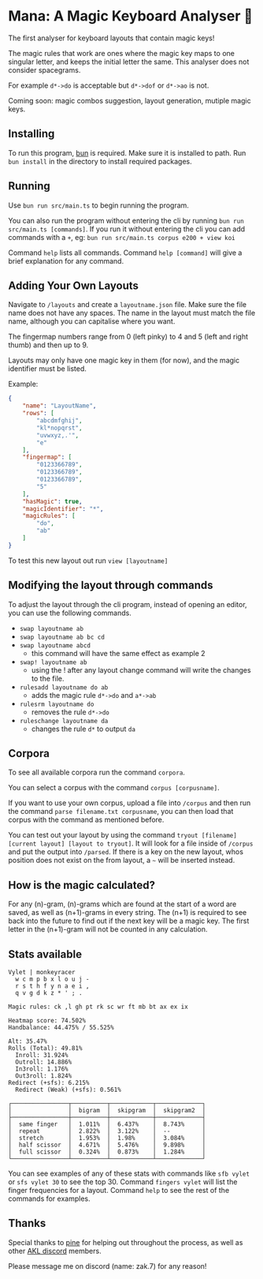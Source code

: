 # Mana: A Magic Keyboard Analyser 🔮
The first analyser for keyboard layouts that contain magic keys!

The magic rules that work are ones where the magic key maps to one singular letter, and keeps the initial letter the same. This analyser does not consider spacegrams.

For example `d*->do` is acceptable but `d*->dof` or `d*->ao` is not.

Coming soon: magic combos suggestion, layout generation, mutiple magic keys.

## Installing
To run this program, [bun](https://bun.sh/) is required. Make sure it is installed to path. Run `bun install` in the directory to install required packages.

## Running
Use `bun run src/main.ts` to begin running the program.

You can also run the program without entering the cli by running `bun run src/main.ts [commands]`. If you run it without entering the cli you can add commands with a `+`, eg: `bun run src/main.ts corpus e200 + view koi`

Command `help` lists all commands.
Command `help [command]` will give a brief explanation for any command.

## Adding Your Own Layouts
Navigate to `/layouts` and create a `layoutname.json` file. Make sure the file name does not have any spaces. The name in the layout must match the file name, although you can capitalise where you want.

The fingermap numbers range from 0 (left pinky) to 4 and 5 (left and right thumb) and then up to 9.

Layouts may only have one magic key in them (for now), and the magic identifier must be listed.

Example:

```json
{
    "name": "LayoutName",
    "rows": [
        "abcdmfghij",
        "kl*nopqrst",
        "uvwxyz,.'",
        "e"
    ],
    "fingermap": [
        "0123366789",
        "0123366789",
        "0123366789",
        "5"
    ],
    "hasMagic": true,
    "magicIdentifier": "*",
    "magicRules": [
        "do",
        "ab"
    ]
}
```

To test this new layout out run `view [layoutname]`

## Modifying the layout through commands
To adjust the layout through the cli program, instead of opening an editor, you can use the following commands.
 - `swap layoutname ab`
 - `swap layoutname ab bc cd`
 - `swap layoutname abcd`
    - this command will have the same effect as example 2
 - `swap! layoutname ab`
    - using the ! after any layout change command will write the changes to the file.
- `rulesadd layoutname do ab`
    - adds the magic rule `d*->do` and `a*->ab`
- `rulesrm layoutname do`
    - removes the rule `d*->do`
-  `ruleschange layoutname da`
    - changes the rule `d*` to output `da`

## Corpora
To see all available corpora run the command `corpora`.

You can select a corpus with the command `corpus [corpusname]`.

If you want to use your own corpus, upload a file into `/corpus` and then run the command `parse filename.txt corpusname`, you can then load that corpus with the command as mentioned before.

You can test out your layout by using the command `tryout [filename] [current layout] [layout to tryout]`. It will look for a file inside of `/corpus` and put the output into `/parsed`. If there is a key on the new layout, whos position does not exist on the from layout, a `~` will be inserted instead.

## How is the magic calculated?
For any (n)-gram, (n)-grams which are found at the start of a word are saved, as well as (n+1)-grams in every string. The (n+1) is required to see back into the future to find out if the next key will be a magic key. The first letter in the (n+1)-gram will not be counted in any calculation.

## Stats available
```
Vylet | monkeyracer
  w c m p b x l o u j -
  r s t h f y n a e i ,
  q v g d k z * ' ; .

Magic rules: ck ,l gh pt rk sc wr ft mb bt ax ex ix

Heatmap score: 74.502%
Handbalance: 44.475% / 55.525%

Alt: 35.47%
Rolls (Total): 49.81%
  Inroll: 31.924%
  Outroll: 14.886%
  In3roll: 1.176%
  Out3roll: 1.824%
Redirect (+sfs): 6.215%
  Redirect (Weak) (+sfs): 0.561%

┌────────────────┬──────────┬────────────┬─────────────┐
│                │  bigram  │  skipgram  │  skipgram2  │
├────────────────┼──────────┼────────────┼─────────────┤
│  same finger   │  1.011%  │  6.437%    │  8.743%     │
│  repeat        │  2.822%  │  3.122%    │  --         │
│  stretch       │  1.953%  │  1.98%     │  3.084%     │
│  half scissor  │  4.671%  │  5.476%    │  9.898%     │
│  full scissor  │  0.324%  │  0.873%    │  1.284%     │
└────────────────┴──────────┴────────────┴─────────────┘
```

You can see examples of any of these stats with commands like `sfb vylet` or `sfs vylet 30` to see the top 30. Command `fingers vylet` will list the finger frequencies for a layout.
Command `help` to see the rest of the commands for examples.

## Thanks
Special thanks to [pine](https://github.com/ClemenPine/) for helping out throughout the process, as well as other [AKL discord](https://discord.com/invite/sxTV2G5Acg) members.

Please message me on discord (name: zak.7) for any reason!
